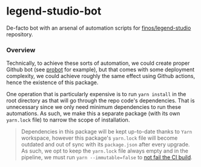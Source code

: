 # legend-studio-bot

De-facto bot with an arsenal of automation scripts for [finos/legend-studio](https://github.com/finos/legend-studio) repository.

### Overview

Technically, to achieve these sorts of automation, we could create proper Github bot (see [probot](https://github.com/probot/probot) for example), but that comes with some deployment complexity, we could achieve roughly the same effect using Github actions, hence the existence of this package.

One operation that is particularly expensive is to run `yarn install` in the root directory as that will go through the repo code's dependencies. That is unnecessary since we only need minimum dependencies to run these automations. As such, we make this a separate package (with its own `yarn.lock` file) to narrow the scope of installation.

> Dependencies in this package will be kept up-to-date thanks to `Yarn` workspace, however this package's `yarn.lock` file will become outdated and out of sync with its `package.json` after every upgrade. As such, we opt to keep the `yarn.lock` file always empty and in the pipeline, we must run `yarn --immutable=false` to [not fail the CI build](https://yarnpkg.com/cli/install#details).
